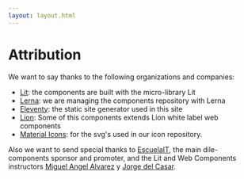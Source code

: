 ```yaml
---
layout: layout.html
---
```


# Attribution

We want to say thanks to the following organizations and companies:

- [Lit](https://lit.dev/): the components are built with the micro-library Lit
- [Lerna](https://lerna.js.org/): we are managing the components repository with Lerna 
- [Eleventy](https://www.11ty.dev/): the static site generator used in this site
- [Lion](https://lion-web.netlify.app/): Some of this components extends Lion white label web components
- [Material Icons](https://fonts.google.com/icons): for the svg's used in our icon repository.

Also we want to send special thanks to [EscuelaIT](https://escuela.it/), the main dile-components sponsor and promoter, and the Lit and Web Components instructors [Miguel Angel Alvarez](https://twitter.com/midesweb) y [Jorge del Casar](https://twitter.com/JorgeCasar).

